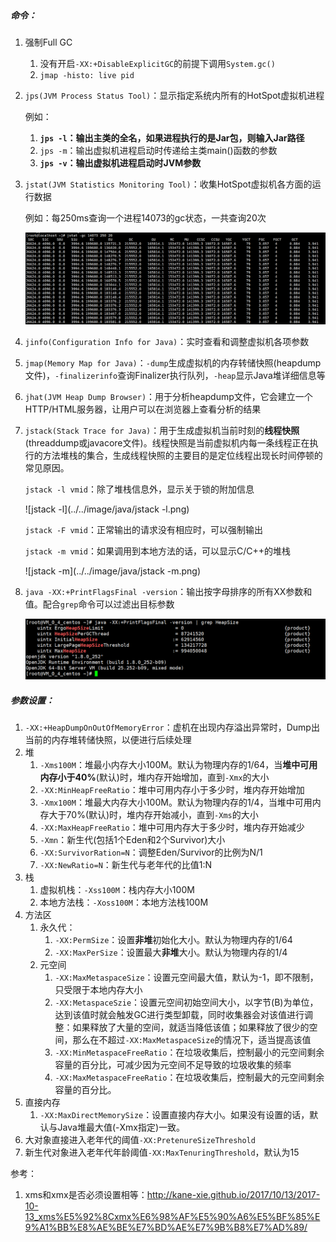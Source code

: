 ##### 命令：

1. 强制Full GC

   1. 没有开启`-XX:+DisableExplicitGC`的前提下调用`System.gc()`
   2. `jmap -histo: live pid`

2. `jps(JVM Process Status Tool)`：显示指定系统内所有的HotSpot虚拟机进程

   例如：

   1. **`jps -l`：输出主类的全名，如果进程执行的是Jar包，则输入Jar路径**
   2. `jps -m`：输出虚拟机进程启动时传递给主类main()函数的参数
   3. **`jps -v`：输出虚拟机进程启动时JVM参数**

3. `jstat(JVM Statistics Monitoring Tool)`：收集HotSpot虚拟机各方面的运行数据

   例如：每250ms查询一个进程14073的gc状态，一共查询20次

   ![jstat-gc状态](../../image/java/jstat-gc状态.png)

4. `jinfo(Configuration Info for Java)`：实时查看和调整虚拟机各项参数

5. `jmap(Memory Map for Java)`：`-dump`生成虚拟机的内存转储快照(heapdump文件)，`-finalizerinfo`查询Finalizer执行队列，`-heap`显示Java堆详细信息等

6. `jhat(JVM Heap Dump Browser)`：用于分析heapdump文件，它会建立一个HTTP/HTML服务器，让用户可以在浏览器上查看分析的结果

7. `jstack(Stack Trace for Java)`：用于生成虚拟机当前时刻的**线程快照**(threaddump或javacore文件)。线程快照是当前虚拟机内每一条线程正在执行的方法堆栈的集合，生成线程快照的主要目的是定位线程出现长时间停顿的常见原因。

   `jstack -l vmid`：除了堆栈信息外，显示关于锁的附加信息

   ![jstack -l](../../image/java/jstack -l.png)

   `jstack -F vmid`：正常输出的请求没有相应时，可以强制输出

   `jstack -m vmid`：如果调用到本地方法的话，可以显示C/C++的堆栈

   ![jstack -m](../../image/java/jstack -m.png)

8. `java -XX:+PrintFlagsFinal -version`：输出按字母排序的所有XX参数和值。配合`grep`命令可以过滤出目标参数

   ![jvmXX参数](../../image/java/jvmXX参数.png)

##### 参数设置：

1. `-XX:+HeapDumpOnOutOfMemoryError`：虚机在出现内存溢出异常时，Dump出当前的内存堆转储快照，以便进行后续处理
2. 堆
   1. `-Xms100M`：堆最小内存大小100M。默认为物理内存的1/64，当**堆中可用内存小于40%**(默认)时，堆内存开始增加，直到`-Xmx`的大小
   2. `-XX:MinHeapFreeRatio`：堆中可用内存小于多少时，堆内存开始增加
   3. `-Xmx100M`：堆最大内存大小100M。默认为物理内存的1/4，当堆中可用内存大于70%(默认)时，堆内存开始减小，直到`-Xms`的大小
   4. `-XX:MaxHeapFreeRatio`：堆中可用内存大于多少时，堆内存开始减少
   5. `-Xmn`：新生代(包括1个Eden和2个Survivor)大小
   6. `-XX:SurvivorRation=N`：调整Eden/Survivor的比例为N/1
   7. `-XX:NewRatio=N`：新生代与老年代的比值1:N
3. 栈
   1. 虚拟机栈：`-Xss100M`：栈内存大小100M
   2. 本地方法栈：`-Xoss100M`：本地方法栈100M
4. 方法区
   1. 永久代：
      1. `-XX:PermSize`：设置**非堆**初始化大小。默认为物理内存的1/64
      2. `-XX:MaxPerSize`：设置最大**非堆**大小。默认为物理内存的1/4
   2. 元空间
      1. `-XX:MaxMetaspaceSize`：设置元空间最大值，默认为-1，即不限制，只受限于本地内存大小
      2. `-XX:MetaspaceSzie`：设置元空间初始空间大小，以字节(B)为单位，达到该值时就会触发GC进行类型卸载，同时收集器会对该值进行调整：如果释放了大量的空间，就适当降低该值；如果释放了很少的空间，那么在不超过`-XX:MaxMetaspaceSize`的情况下，适当提高该值
      3. `-XX:MinMetaspaceFreeRatio`：在垃圾收集后，控制最小的元空间剩余容量的百分比，可减少因为元空间不足导致的垃圾收集的频率
      4. `-XX:MaxMetaspaceFreeRatio`：在垃圾收集后，控制最大的元空间剩余容量的百分比。
5. 直接内存
   1. `-XX:MaxDirectMemorySize`：设置直接内存大小。如果没有设置的话，默认与Java堆最大值(-Xmx指定)一致。
6. 大对象直接进入老年代的阈值`-XX:PretenureSizeThreshold`
7. 新生代对象进入老年代年龄阈值`-XX:MaxTenuringThreshold`，默认为15







参考：

1. xms和xmx是否必须设置相等：http://kane-xie.github.io/2017/10/13/2017-10-13_xms%E5%92%8Cxmx%E6%98%AF%E5%90%A6%E5%BF%85%E9%A1%BB%E8%AE%BE%E7%BD%AE%E7%9B%B8%E7%AD%89/
